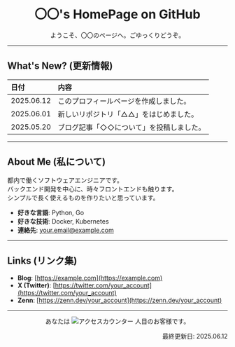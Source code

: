 <h1 align="center">〇〇's HomePage on GitHub</h1>

<p align="center">
  ようこそ、〇〇のページへ。ごゆっくりどうぞ。
</p>

---

## What's New? (更新情報)

| 日付       | 内容                                       |
|:-----------|:-------------------------------------------|
| 2025.06.12 | このプロフィールページを作成しました。       |
| 2025.06.01 | 新しいリポジトリ「△△」をはじめました。     |
| 2025.05.20 | ブログ記事「◇◇について」を投稿しました。 |

---

## About Me (私について)

都内で働くソフトウェアエンジニアです。  
バックエンド開発を中心に、時々フロントエンドも触ります。  
シンプルで長く使えるものを作りたいと思っています。

- **好きな言語**: Python, Go
- **好きな技術**: Docker, Kubernetes
- **連絡先**: [your.email@example.com](mailto:your.email@example.com)

---

## Links (リンク集)

- **Blog**: [https://example.com](https://example.com)
- **X (Twitter)**: [https://twitter.com/your_account](https://twitter.com/your_account)
- **Zenn**: [https://zenn.dev/your_account](https://zenn.dev/your_account)

---

<p align="center">
  あなたは <img src="https://profile-counter.glitch.me/YOUR_GITHUB_USERNAME/count.svg" alt="アクセスカウンター"> 人目のお客様です。
</p>

<p align="right">
  最終更新日: 2025.06.12
</p>
